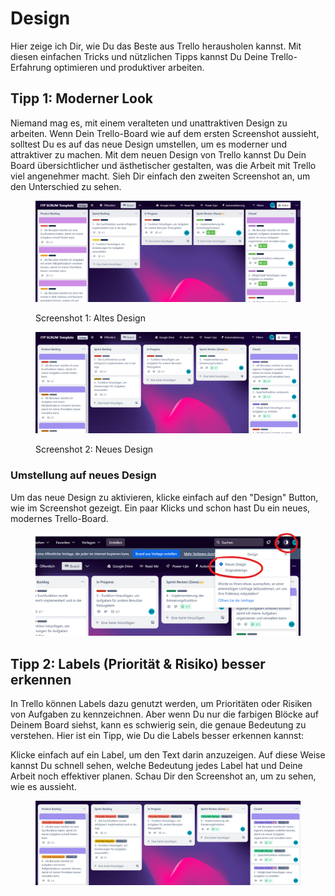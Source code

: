 # Design

Hier zeige ich Dir, wie Du das Beste aus Trello herausholen kannst. Mit diesen einfachen Tricks und nützlichen Tipps kannst Du Deine Trello-Erfahrung optimieren und produktiver arbeiten.

## Tipp 1: Moderner Look

Niemand mag es, mit einem veralteten und unattraktiven Design zu arbeiten. Wenn Dein Trello-Board wie auf dem ersten Screenshot aussieht, solltest Du es auf das neue Design umstellen, um es moderner und attraktiver zu machen. Mit dem neuen Design von Trello kannst Du Dein Board übersichtlicher und ästhetischer gestalten, was die Arbeit mit Trello viel angenehmer macht. Sieh Dir einfach den zweiten Screenshot an, um den Unterschied zu sehen.

<figure><img src="../.gitbook/assets/old design.png" alt=""><figcaption><p>Screenshot 1: Altes Design</p></figcaption></figure>

<figure><img src="../.gitbook/assets/new design.png" alt=""><figcaption><p>Screenshot 2: Neues Design</p></figcaption></figure>

### Umstellung auf neues Design

Um das neue Design zu aktivieren, klicke einfach auf den "Design" Button, wie im Screenshot gezeigt. Ein paar Klicks und schon hast Du ein neues, modernes Trello-Board.

<figure><img src="../.gitbook/assets/switch to new design.png" alt=""><figcaption></figcaption></figure>

## Tipp 2:  Labels (Priorität & Risiko) besser erkennen

In Trello können Labels dazu genutzt werden, um Prioritäten oder Risiken von Aufgaben zu kennzeichnen. Aber wenn Du nur die farbigen Blöcke auf Deinem Board siehst, kann es schwierig sein, die genaue Bedeutung zu verstehen. Hier ist ein Tipp, wie Du die Labels besser erkennen kannst:

Klicke einfach auf ein Label, um den Text darin anzuzeigen. Auf diese Weise kannst Du schnell sehen, welche Bedeutung jedes Label hat und Deine Arbeit noch effektiver planen. Schau Dir den Screenshot an, um zu sehen, wie es aussieht.

<figure><img src="../.gitbook/assets/show labels.png" alt=""><figcaption></figcaption></figure>
